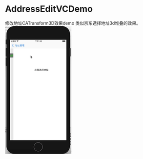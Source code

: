 # AddressEditVCDemo
修改地址CATransform3D效果demo 类似京东选择地址3d堆叠的效果。
![展示图片](https://github.com/diankuanghuolong/AddressEditVCDemo/blob/master/AddressDemo/showImages/地址管理动画效果.gif)
